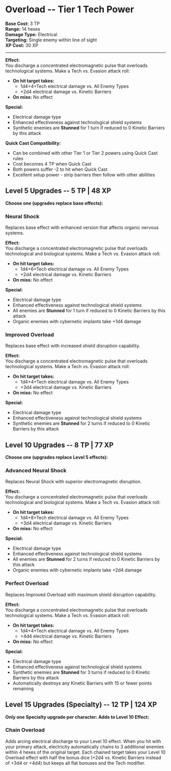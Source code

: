 # Overload -- Tier 1 Tech Power

**Base Cost:** 3 TP  
**Range:** 14 hexes  
**Damage Type:** Electrical  
**Targeting:** Single enemy within line of sight  
**XP Cost:** 30 XP

---

**Effect:**  
You discharge a concentrated electromagnetic pulse that overloads technological systems. Make a Tech vs. Evasion attack roll:
- **On hit target takes:**
  - 1d4+4+Tech electrical damage vs. All Enemy Types
  - +2d4 electrical damage vs. Kinetic Barriers
- **On miss:** No effect

**Special:**  
- Electrical damage type
- Enhanced effectiveness against technological shield systems
- Synthetic enemies are **Stunned** for 1 turn if reduced to 0 Kinetic Barriers by this attack

**Quick Cast Compatibility:**  
- Can be combined with other Tier 1 or Tier 2 powers using Quick Cast rules
- Cost becomes 4 TP when Quick Cast
- Both powers suffer -2 to hit when Quick Cast
- Excellent setup power - strip barriers then follow with other abilities

## Level 5 Upgrades -- 5 TP | 48 XP

**Choose one (upgrades replace base effects):**

### Neural Shock
Replaces base effect with enhanced version that affects organic nervous systems.

**Effect:**  
You discharge a concentrated electromagnetic pulse that overloads technological and biological systems. Make a Tech vs. Evasion attack roll:
- **On hit target takes:**
  - 1d4+6+Tech electrical damage vs. All Enemy Types
  - +2d4 electrical damage vs. Kinetic Barriers
- **On miss:** No effect

**Special:**  
- Electrical damage type
- Enhanced effectiveness against technological shield systems
- All enemies are **Stunned** for 1 turn if reduced to 0 Kinetic Barriers by this attack
- Organic enemies with cybernetic implants take +1d4 damage

### Improved Overload
Replaces base effect with increased shield disruption capability.

**Effect:**  
You discharge a concentrated electromagnetic pulse that overloads technological systems. Make a Tech vs. Evasion attack roll:
- **On hit target takes:**
  - 1d4+4+Tech electrical damage vs. All Enemy Types
  - +3d4 electrical damage vs. Kinetic Barriers
- **On miss:** No effect

**Special:**  
- Electrical damage type
- Enhanced effectiveness against technological shield systems
- Synthetic enemies are **Stunned** for 2 turns if reduced to 0 Kinetic Barriers by this attack

## Level 10 Upgrades -- 8 TP | 77 XP

**Choose one (upgrades replace Level 5 effects):**

### Advanced Neural Shock
Replaces Neural Shock with superior electromagnetic disruption.

**Effect:**  
You discharge a concentrated electromagnetic pulse that overloads technological and biological systems. Make a Tech vs. Evasion attack roll:
- **On hit target takes:**
  - 1d4+8+Tech electrical damage vs. All Enemy Types
  - +3d4 electrical damage vs. Kinetic Barriers
- **On miss:** No effect

**Special:**  
- Electrical damage type
- Enhanced effectiveness against technological shield systems
- All enemies are **Stunned** for 2 turns if reduced to 0 Kinetic Barriers by this attack
- Organic enemies with cybernetic implants take +2d4 damage

### Perfect Overload
Replaces Improved Overload with maximum shield disruption capability.

**Effect:**  
You discharge a concentrated electromagnetic pulse that overloads technological systems. Make a Tech vs. Evasion attack roll:
- **On hit target takes:**
  - 1d4+4+Tech electrical damage vs. All Enemy Types
  - +4d4 electrical damage vs. Kinetic Barriers
- **On miss:** No effect

**Special:**  
- Electrical damage type
- Enhanced effectiveness against technological shield systems
- Synthetic enemies are **Stunned** for 3 turns if reduced to 0 Kinetic Barriers by this attack
- Automatically destroys any Kinetic Barriers with 15 or fewer points remaining

## Level 15 Upgrades (Specialty) -- 12 TP | 124 XP

**Only one Specialty upgrade per character: Adds to Level 10 Effect:**

### Chain Overload
Adds arcing electrical discharge to your Level 10 effect. When you hit with your primary attack, electricity automatically chains to 3 additional enemies within 4 hexes of the original target. Each chained target takes your Level 10 Overload effect with half the bonus dice (+2d4 vs. Kinetic Barriers instead of +3d4 or +4d4) but keeps all flat bonuses and the Tech modifier.